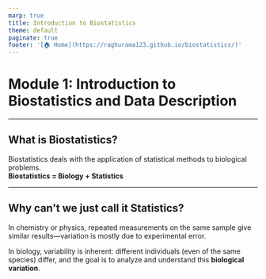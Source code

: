 ```yaml
---
marp: true
title: Introduction to Biostatistics
theme: default
paginate: true
footer: '[🏠 Home](https://raghurama123.github.io/biostatistics/)'
---
```


# Module 1: Introduction to Biostatistics and Data Description

---

## What is Biostatistics?
Biostatistics deals with the application of statistical methods to biological problems.  
**Biostatistics = Biology + Statistics**

---

## Why can't we just call it Statistics?

In chemistry or physics, repeated measurements on the same sample give similar results—variation is mostly due to experimental error.

In biology, variability is inherent: different individuals (even of the same species) differ, and the goal is to analyze and understand this **biological variation**.

